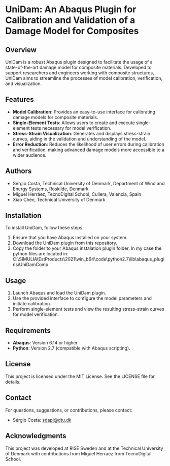 # UniDam: An Abaqus Plugin for Calibration and Validation of a Damage Model for Composites

## Overview
UniDam is a robust Abaqus plugin designed to facilitate the usage of a state-of-the-art damage model for composite materials. Developed to support researchers and engineers working with composite structures, UniDam aims to streamline the processes of model calibration, verification, and visualization.

## Features
- **Model Calibration**: Provides an easy-to-use interface for calibrating damage models for composite materials.
- **Single-Element Tests**: Allows users to create and execute single-element tests necessary for model verification.
- **Stress-Strain Visualization**: Generates and displays stress-strain curves, aiding in the validation and understanding of the model.
- **Error Reduction**: Reduces the likelihood of user errors during calibration and verification, making advanced damage models more accessible to a wider audience.

## Authors
- Sérgio Costa, Technical University of Denmark, Department of Wind and Energy Systems, Roskilde, Denmark
- Miguel Herráez, TecnoDigital School, Cullera, Valencia, Spain
- Xiao Chen, Technical University of Denmark

## Installation
To install UniDam, follow these steps:
1. Ensure that you have Abaqus installed on your system.
2. Download the UniDam plugin from this repository.
3. Copy the folder to your Abaqus instalation plugin folder. In my case the python files are located in: C:\SIMULIA\EstProducts\2021\win_b64\code\python2.7\lib\abaqus_plugins\UniDamComp

## Usage
1. Launch Abaqus and load the UniDam plugin.
2. Use the provided interface to configure the model parameters and initiate calibration.
3. Perform single-element tests and view the resulting stress-strain curves for model verification.

## Requirements
- **Abaqus**: Version 6.14 or higher.
- **Python**: Version 2.7 (compatible with Abaqus scripting).

## License
This project is licensed under the MIT License. See the LICENSE file for details.

## Contact
For questions, suggestions, or contributions, please contact:
- Sérgio Costa: [sdapi@dtu.dk](sdapi@dtu.dk)

## Acknowledgments
This project was developed at RISE Sweden and at the Technical University of Denmark with contributions from Miguel Herraez from TecnoDigital School.

